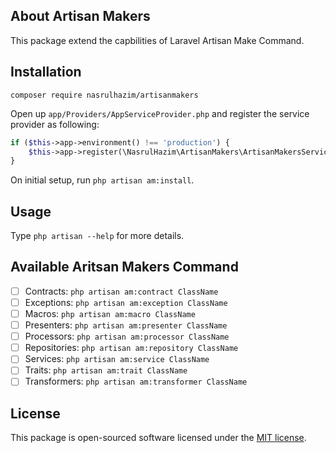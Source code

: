 ## About Artisan Makers

This package extend the capbilities of Laravel Artisan Make Command.

## Installation

```
composer require nasrulhazim/artisanmakers
```

Open up `app/Providers/AppServiceProvider.php` and register the service provider as following:

```php
if ($this->app->environment() !== 'production') {
    $this->app->register(\NasrulHazim\ArtisanMakers\ArtisanMakersServiceProvider::class);
}
```

On initial setup, run `php artisan am:install`.

## Usage

Type `php artisan --help` for more details.

## Available Aritsan Makers Command

- [ ] Contracts: `php artisan am:contract ClassName`
- [ ] Exceptions: `php artisan am:exception ClassName`
- [ ] Macros: `php artisan am:macro ClassName`
- [ ] Presenters: `php artisan am:presenter ClassName`
- [ ] Processors: `php artisan am:processor ClassName`
- [ ] Repositories: `php artisan am:repository ClassName`
- [ ] Services: `php artisan am:service ClassName`
- [ ] Traits: `php artisan am:trait ClassName`
- [ ] Transformers: `php artisan am:transformer ClassName`

## License

This package is open-sourced software licensed under the [MIT license](http://opensource.org/licenses/MIT).